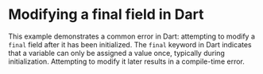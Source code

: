 # Modifying a final field in Dart
This example demonstrates a common error in Dart: attempting to modify a `final` field after it has been initialized. The `final` keyword in Dart indicates that a variable can only be assigned a value once, typically during initialization. Attempting to modify it later results in a compile-time error.